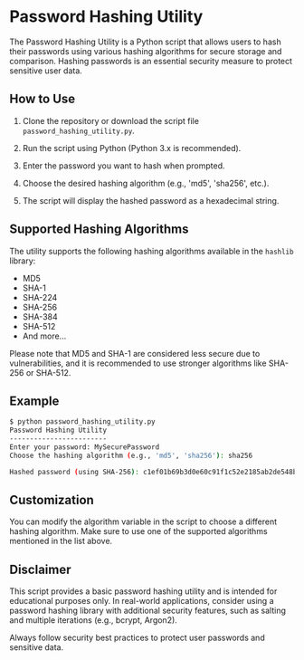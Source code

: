 # Password Hashing Utility

The Password Hashing Utility is a Python script that allows users to hash their passwords using various hashing algorithms for secure storage and comparison. Hashing passwords is an essential security measure to protect sensitive user data.

## How to Use

1. Clone the repository or download the script file `password_hashing_utility.py`.

2. Run the script using Python (Python 3.x is recommended).

3. Enter the password you want to hash when prompted.

4. Choose the desired hashing algorithm (e.g., 'md5', 'sha256', etc.).

5. The script will display the hashed password as a hexadecimal string.

## Supported Hashing Algorithms

The utility supports the following hashing algorithms available in the `hashlib` library:

- MD5
- SHA-1
- SHA-224
- SHA-256
- SHA-384
- SHA-512
- And more...

Please note that MD5 and SHA-1 are considered less secure due to vulnerabilities, and it is recommended to use stronger algorithms like SHA-256 or SHA-512.

## Example

```bash
$ python password_hashing_utility.py
Password Hashing Utility
------------------------
Enter your password: MySecurePassword
Choose the hashing algorithm (e.g., 'md5', 'sha256'): sha256

Hashed password (using SHA-256): c1ef01b69b3d0e60c91f1c52e2185ab2de548be9f03f64e7c2712d3efea45d9c
```
## Customization
You can modify the algorithm variable in the script to choose a different hashing algorithm. Make sure to use one of the supported algorithms mentioned in the list above.

## Disclaimer
This script provides a basic password hashing utility and is intended for educational purposes only. In real-world applications, consider using a password hashing library with additional security features, such as salting and multiple iterations (e.g., bcrypt, Argon2).

Always follow security best practices to protect user passwords and sensitive data.
